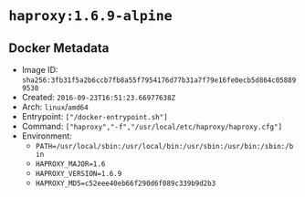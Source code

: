 # `haproxy:1.6.9-alpine`

## Docker Metadata

- Image ID: `sha256:3fb31f5a2b6ccb7fb8a55f7954176d77b31a7f79e16fe0ecb5d864c058899530`
- Created: `2016-09-23T16:51:23.66977638Z`
- Arch: `linux`/`amd64`
- Entrypoint: `["/docker-entrypoint.sh"]`
- Command: `["haproxy","-f","/usr/local/etc/haproxy/haproxy.cfg"]`
- Environment:
  - `PATH=/usr/local/sbin:/usr/local/bin:/usr/sbin:/usr/bin:/sbin:/bin`
  - `HAPROXY_MAJOR=1.6`
  - `HAPROXY_VERSION=1.6.9`
  - `HAPROXY_MD5=c52eee40eb66f290d6f089c339b9d2b3`
